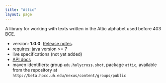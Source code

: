 ```yaml
---
title: "Attic"
layout: page
---
```




A library for working with texts written in the Attic alphabet used before 403 BCE.

- version: **1.0.0**. [Release notes](releases).
- requires: java version >= 7
- live specifications (not yet added)
- [API docs](api)
- maven identifiers: group `edu.holycross.shot`, package `attic`, available from the repository at `http://beta.hpcc.uh.edu/nexus/content/groups/public`
